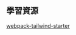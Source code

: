 ## 學習資源

[webpack-tailwind-starter](https://github.com/bradtraversy/tailwind-course-projects/tree/main/webpack-tailwind-starter)

